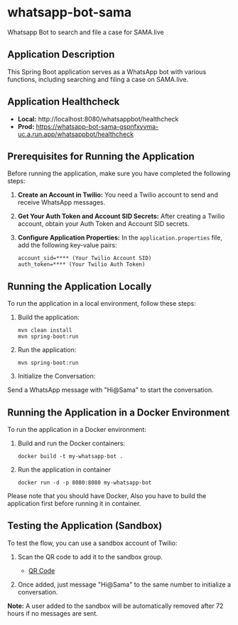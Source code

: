 # whatsapp-bot-sama
Whatsapp Bot to search and file a case for SAMA.live

## Application Description

This Spring Boot application serves as a WhatsApp bot with various functions, including searching and filing a case on SAMA.live.

## Application Healthcheck

- **Local:** http://localhost:8080/whatsappbot/healthcheck
- **Prod:** https://whatsapp-bot-sama-gspnfxyvma-uc.a.run.app/whatsappbot/healthcheck

## Prerequisites for Running the Application

Before running the application, make sure you have completed the following steps:

1. **Create an Account in Twilio:** You need a Twilio account to send and receive WhatsApp messages.

2. **Get Your Auth Token and Account SID Secrets:** After creating a Twilio account, obtain your Auth Token and Account SID secrets.

3. **Configure Application Properties:** In the `application.properties` file, add the following key-value pairs:

    ```properties
    account_sid=**** (Your Twilio Account SID)
    auth_token=**** (Your Twilio Auth Token)
    ```

## Running the Application Locally

To run the application in a local environment, follow these steps:

1. Build the application:

   ```shell
   mvn clean install
   mvn spring-boot:run

2. Run the application:

    ```shell
    mvn spring-boot:run

3. Initialize the Conversation:

Send a WhatsApp message with "Hi@Sama" to start the conversation.

## Running the Application in a Docker Environment

To run the application in a Docker environment:

1. Build and run the Docker containers:

    ```shell
    docker build -t my-whatsapp-bot .

2. Run the application in container

    ```shell
    docker run -d -p 8080:8080 my-whatsapp-bot

Please note that you should have Docker, Also you have to build the application first before running it in container.

## Testing the Application (Sandbox)

To test the flow, you can use a sandbox account of Twilio:

1. Scan the QR code to add it to the sandbox group.
   - [QR Code](data:image/svg+xml;utf8,%3Csvg%20xmlns%3D%22http%3A%2F%2Fwww.w3.org%2F2000%2Fsvg%22%20viewBox%3D%220%200%2033%2033%22%20shape-rendering%3D%22crispEdges%22%3E%3Cpath%20fill%3D%22%23ffffff%22%20d%3D%22M0%200h33v33H0z%22%2F%3E%3Cpath%20stroke%3D%22%23000000%22%20d%3D%22M0%200.5h7m1%200h2m2%200h6m1%200h1m3%200h2m1%200h7M0%201.5h1m5%200h1m1%200h1m2%200h3m1%200h1m2%200h1m1%200h5m1%200h1m5%200h1M0%202.5h1m1%200h3m1%200h1m2%200h2m1%200h1m4%200h1m1%200h1m1%200h4m1%200h1m1%200h3m1%200h1M0%203.5h1m1%200h3m1%200h1m1%200h1m3%200h1m1%200h3m2%200h6m1%200h1m1%200h3m1%200h1M0%204.5h1m1%200h3m1%200h1m2%200h1m1%200h4m2%200h1m2%200h2m1%200h2m1%200h1m1%200h3m1%200h1M0%205.5h1m5%200h1m4%200h1m2%200h1m4%200h5m2%200h1m5%200h1M0%206.5h7m1%200h1m1%200h1m1%200h1m1%200h1m1%200h1m1%200h1m1%200h1m1%200h1m1%200h1m1%200h7M8%207.5h4m1%200h2m2%200h1m2%200h1m1%200h3M0%208.5h1m1%200h2m1%200h3m2%200h2m1%200h2m2%200h3m2%200h1m3%200h1m2%200h1m1%200h2M1%209.5h1m1%200h1m1%200h1m1%200h2m2%200h1m2%200h3m3%200h1m1%200h5m2%200h2m1%200h1M2%2010.5h1m1%200h1m1%200h3m2%200h1m2%200h2m1%200h1m1%200h3m1%200h2m2%200h3m1%200h2M2%2011.5h2m5%200h3m1%200h4m1%200h1m3%200h1m1%200h2m1%200h1m1%200h1m1%200h2M0%2012.5h1m1%200h1m1%200h3m1%200h1m1%200h1m7%200h2m1%200h1m2%200h2m1%200h3m2%200h1M1%2013.5h1m1%200h1m1%200h1m1%200h1m1%200h3m1%200h1m2%200h1m1%200h1m5%200h5m2%200h1M2%2014.5h1m3%200h1m1%200h4m3%200h4m3%200h2M0%2015.5h1m2%200h2m2%200h1m2%200h1m1%200h2m2%200h6m1%200h5m1%200h2M0%2016.5h1m2%200h8m1%200h2m1%200h2m1%200h4m1%200h1m1%200h2m1%200h3M1%2017.5h1m1%200h3m2%200h3m1%200h2m1%200h1m1%200h1m1%200h8m1%200h2m1%200h1M2%2018.5h1m3%200h2m4%200h2m1%200h1m1%200h1m4%200h1m3%200h1m1%200h1m1%200h2M0%2019.5h1m4%200h1m1%200h2m2%200h1m2%200h1m5%200h2m1%200h2m2%200h2m3%200h1M0%2020.5h2m1%200h5m1%200h1m1%200h2m1%200h2m2%200h1m1%200h1m2%200h1m2%200h1m1%200h3m1%200h1M0%2021.5h1m1%200h1m2%200h1m1%200h1m1%200h2m1%200h2m1%200h1m1%200h2m9%200h1m1%200h1m1%200h1M2%2022.5h1m1%200h3m4%200h3m2%200h2m4%200h1m3%200h1m1%200h2m1%200h2M1%2023.5h2m4%200h1m2%200h1m3%200h1m1%200h2m1%200h1m1%200h2m4%200h1m1%200h4M0%2024.5h1m3%200h3m1%200h1m1%200h3m2%200h1m4%200h2m2%200h5m1%200h3M8%2025.5h1m1%200h1m1%200h2m1%200h3m2%200h1m2%200h2m3%200h2m1%200h2M0%2026.5h7m1%200h1m3%200h1m2%200h2m2%200h1m2%200h3m1%200h1m1%200h1m3%200h1M0%2027.5h1m5%200h1m1%200h2m1%200h2m2%200h1m3%200h1m1%200h4m3%200h1m1%200h1m1%200h1M0%2028.5h1m1%200h3m1%200h1m2%200h2m1%200h3m2%200h1m1%200h2m2%200h6m1%200h1m1%200h1M0%2029.5h1m1%200h3m1%200h1m1%200h2m2%200h1m1%200h1m2%200h5m2%200h2m3%200h1m1%200h1M0%2030.5h1m1%200h3m1%200h1m1%200h1m1%200h3m4%200h3m1%200h3m2%200h2M0%2031.5h1m5%200h1m3%200h1m1%200h5m2%200h1m1%200h2m2%200h2m1%200h1m1%200h1m1%200h1M0%2032.5h7m1%200h2m2%200h2m1%200h1m1%200h2m3%200h5m2%200h1%22%2F%3E%3C%2Fsvg%3E)

2. Once added, just message "Hi@Sama" to the same number to initialize a conversation.

**Note:** A user added to the sandbox will be automatically removed after 72 hours if no messages are sent.